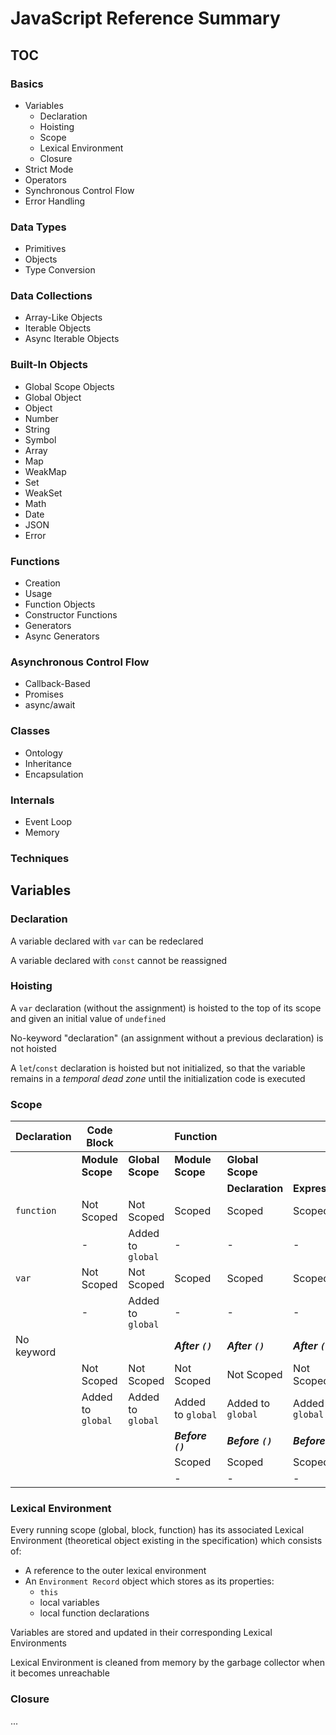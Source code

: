 # JavaScript Reference Summary

## TOC

### Basics

- Variables
  - Declaration
  - Hoisting
  - Scope
  - Lexical Environment
  - Closure
- Strict Mode
- Operators
- Synchronous Control Flow
- Error Handling

### Data Types

- Primitives
- Objects
- Type Conversion

### Data Collections

- Array-Like Objects
- Iterable Objects
- Async Iterable Objects

### Built-In Objects

- Global Scope Objects
- Global Object
- Object
- Number
- String
- Symbol
- Array
- Map
- WeakMap
- Set
- WeakSet
- Math
- Date
- JSON
- Error

### Functions

- Creation
- Usage
- Function Objects
- Constructor Functions
- Generators
- Async Generators

### Asynchronous Control Flow

- Callback-Based
- Promises
- async/await

### Classes

- Ontology
- Inheritance
- Encapsulation

### Internals

- Event Loop
- Memory

### Techniques

## Variables

### Declaration

A variable declared with `var` can be redeclared

A variable declared with `const` cannot be reassigned

### Hoisting

A `var` declaration (without the assignment) is hoisted to the top of its scope and given an initial value of `undefined`

No-keyword "declaration" (an assignment without a previous declaration) is not hoisted

A `let`/`const` declaration is hoisted but not initialized, so that the variable remains in a *temporal dead zone* until the initialization code is executed

### Scope

|Declaration|Code Block       |                 |Function           |                 |                 |
|-----------|-----------------|-----------------|-------------------|-----------------|-----------------|
|           |**Module Scope** |**Global Scope** |**Module Scope**   |**Global Scope** |                 |
|           |                 |                 |                   |**Declaration**  |**Expression**   |
|`function` |Not Scoped       |Not Scoped       |Scoped             |Scoped           |Scoped           |
|           |-                |Added to `global`|-                  |-                |-                |
|`var`      |Not Scoped       |Not Scoped       |Scoped             |Scoped           |Scoped           |
|           |-                |Added to `global`|-                  |-                |-                |
|No keyword |                 |                 |***After `()`***   |***After `()`*** |***After `()`*** |
|           |Not Scoped       |Not Scoped       |Not Scoped         |Not Scoped       |Not Scoped       |
|           |Added to `global`|Added to `global`|Added to `global`  |Added to `global`|Added to `global`|
|           |                 |                 |***Before `()`***  |***Before `()`***|***Before `()`***|
|           |                 |                 |Scoped             |Scoped           |Scoped           |
|           |                 |                 |-                  |-                |-                |

### Lexical Environment

Every running scope (global, block, function) has its associated Lexical Environment (theoretical object existing in the specification) which consists of:

- A reference to the outer lexical environment
- An `Environment Record` object which stores as its properties:
  - `this`
  - local variables
  - local function declarations

Variables are stored and updated in their corresponding Lexical Environments

Lexical Environment is cleaned from memory by the garbage collector when it becomes unreachable

### Closure

...
